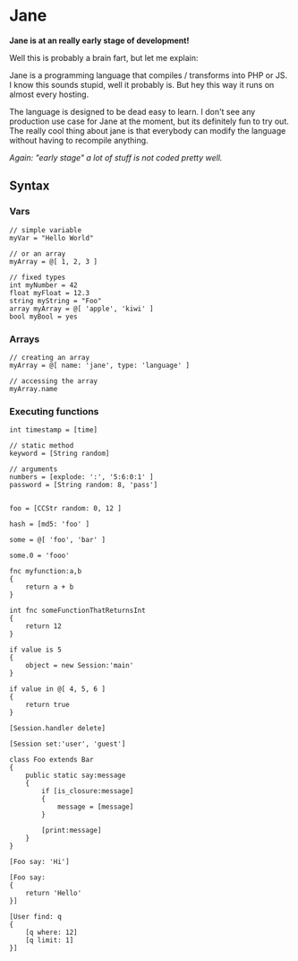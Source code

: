 Jane
====

**Jane is at an really early stage of development!**

Well this is probably a brain fart, but let me explain:

Jane is a programming language that compiles / transforms into PHP or JS. I know this sounds stupid, well it probably is. But hey this way it runs on almost every hosting.

The language is designed to be dead easy to learn. I don't see any production use case for Jane at the moment, but its definitely fun to try out. The really cool thing about jane is that everybody can modify the language without having to recompile anything.

_Again: "early stage" a lot of stuff is not coded pretty well._

## Syntax

### Vars

```
// simple variable
myVar = "Hello World"

// or an array
myArray = @[ 1, 2, 3 ]

// fixed types
int myNumber = 42
float myFloat = 12.3
string myString = "Foo"
array myArray = @[ 'apple', 'kiwi' ]
bool myBool = yes
```

### Arrays

```
// creating an array
myArray = @[ name: 'jane', type: 'language' ]

// accessing the array
myArray.name
```

### Executing functions
```
int timestamp = [time]

// static method
keyword = [String random]

// arguments
numbers = [explode: ':', '5:6:0:1' ]
password = [String random: 8, 'pass']

```

```

foo = [CCStr random: 0, 12 ]

hash = [md5: 'foo' ]

some = @[ 'foo', 'bar' ]

some.0 = 'fooo'

fnc myfunction:a,b 
{
	return a + b
}

int fnc someFunctionThatReturnsInt
{
	return 12
}

if value is 5
{
	object = new Session:'main'
}

if value in @[ 4, 5, 6 ]
{
	return true
}

[Session.handler delete]

[Session set:'user', 'guest']

class Foo extends Bar
{
	public static say:message
	{
		if [is_closure:message]
		{
			message = [message]
		}

		[print:message]
	}
}

[Foo say: 'Hi']

[Foo say:
{
	return 'Hello'
}]

[User find: q 
{
	[q where: 12]
	[q limit: 1]
}]

```

